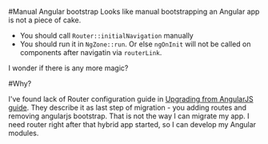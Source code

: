 #Manual Angular bootstrap
Looks like manual bootstrapping an Angular app is not a piece of cake.
- You should call `Router::initialNavigation` manually
- You should run it in `NgZone::run`. Or else `ngOnInit` will not be called on components after navigatin via `routerLink`.

I wonder if there is any more magic?

#Why?

I've found lack of Router configuration guide in [Upgrading from AngularJS guide](https://angular.io/guide/upgrade). They describe it as last step of migration - you adding routes and removing angularjs bootstrap.
That is not the way I can migrate my app. I need router right after that hybrid app started, so I can develop my Angular modules.